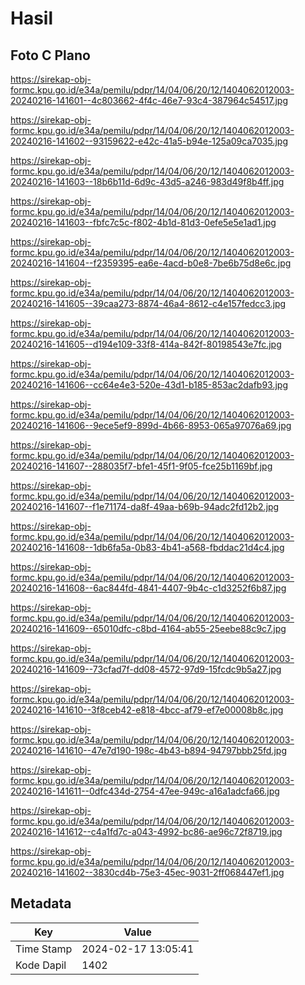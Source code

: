 # Hasil

## Foto C Plano

https://sirekap-obj-formc.kpu.go.id/e34a/pemilu/pdpr/14/04/06/20/12/1404062012003-20240216-141601--4c803662-4f4c-46e7-93c4-387964c54517.jpg

https://sirekap-obj-formc.kpu.go.id/e34a/pemilu/pdpr/14/04/06/20/12/1404062012003-20240216-141602--93159622-e42c-41a5-b94e-125a09ca7035.jpg

https://sirekap-obj-formc.kpu.go.id/e34a/pemilu/pdpr/14/04/06/20/12/1404062012003-20240216-141603--18b6b11d-6d9c-43d5-a246-983d49f8b4ff.jpg

https://sirekap-obj-formc.kpu.go.id/e34a/pemilu/pdpr/14/04/06/20/12/1404062012003-20240216-141603--fbfc7c5c-f802-4b1d-81d3-0efe5e5e1ad1.jpg

https://sirekap-obj-formc.kpu.go.id/e34a/pemilu/pdpr/14/04/06/20/12/1404062012003-20240216-141604--f2359395-ea6e-4acd-b0e8-7be6b75d8e6c.jpg

https://sirekap-obj-formc.kpu.go.id/e34a/pemilu/pdpr/14/04/06/20/12/1404062012003-20240216-141605--39caa273-8874-46a4-8612-c4e157fedcc3.jpg

https://sirekap-obj-formc.kpu.go.id/e34a/pemilu/pdpr/14/04/06/20/12/1404062012003-20240216-141605--d194e109-33f8-414a-842f-80198543e7fc.jpg

https://sirekap-obj-formc.kpu.go.id/e34a/pemilu/pdpr/14/04/06/20/12/1404062012003-20240216-141606--cc64e4e3-520e-43d1-b185-853ac2dafb93.jpg

https://sirekap-obj-formc.kpu.go.id/e34a/pemilu/pdpr/14/04/06/20/12/1404062012003-20240216-141606--9ece5ef9-899d-4b66-8953-065a97076a69.jpg

https://sirekap-obj-formc.kpu.go.id/e34a/pemilu/pdpr/14/04/06/20/12/1404062012003-20240216-141607--288035f7-bfe1-45f1-9f05-fce25b1169bf.jpg

https://sirekap-obj-formc.kpu.go.id/e34a/pemilu/pdpr/14/04/06/20/12/1404062012003-20240216-141607--f1e71174-da8f-49aa-b69b-94adc2fd12b2.jpg

https://sirekap-obj-formc.kpu.go.id/e34a/pemilu/pdpr/14/04/06/20/12/1404062012003-20240216-141608--1db6fa5a-0b83-4b41-a568-fbddac21d4c4.jpg

https://sirekap-obj-formc.kpu.go.id/e34a/pemilu/pdpr/14/04/06/20/12/1404062012003-20240216-141608--6ac844fd-4841-4407-9b4c-c1d3252f6b87.jpg

https://sirekap-obj-formc.kpu.go.id/e34a/pemilu/pdpr/14/04/06/20/12/1404062012003-20240216-141609--65010dfc-c8bd-4164-ab55-25eebe88c9c7.jpg

https://sirekap-obj-formc.kpu.go.id/e34a/pemilu/pdpr/14/04/06/20/12/1404062012003-20240216-141609--73cfad7f-dd08-4572-97d9-15fcdc9b5a27.jpg

https://sirekap-obj-formc.kpu.go.id/e34a/pemilu/pdpr/14/04/06/20/12/1404062012003-20240216-141610--3f8ceb42-e818-4bcc-af79-ef7e00008b8c.jpg

https://sirekap-obj-formc.kpu.go.id/e34a/pemilu/pdpr/14/04/06/20/12/1404062012003-20240216-141610--47e7d190-198c-4b43-b894-94797bbb25fd.jpg

https://sirekap-obj-formc.kpu.go.id/e34a/pemilu/pdpr/14/04/06/20/12/1404062012003-20240216-141611--0dfc434d-2754-47ee-949c-a16a1adcfa66.jpg

https://sirekap-obj-formc.kpu.go.id/e34a/pemilu/pdpr/14/04/06/20/12/1404062012003-20240216-141612--c4a1fd7c-a043-4992-bc86-ae96c72f8719.jpg

https://sirekap-obj-formc.kpu.go.id/e34a/pemilu/pdpr/14/04/06/20/12/1404062012003-20240216-141602--3830cd4b-75e3-45ec-9031-2ff068447ef1.jpg


## Metadata

| Key        | Value               |
| ---------- | ------------------- |
| Time Stamp | 2024-02-17 13:05:41 |
| Kode Dapil | 1402                |



